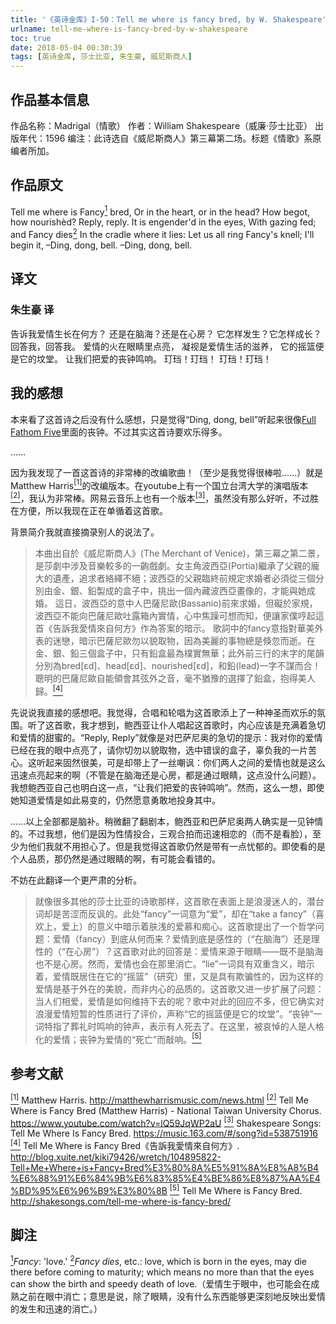 ```yaml
---
title: '《英诗金库》I-50：Tell me where is fancy bred, by W. Shakespeare'
urlname: tell-me-where-is-fancy-bred-by-w-shakespeare
toc: true
date: 2018-05-04 00:30:39
tags: [英诗金库, 莎士比亚, 朱生豪, 威尼斯商人]
---
```


## 作品基本信息

作品名称：Madrigal（情歌）
作者：William Shakespeare（威廉·莎士比亚）
出版年代：1596
编注：此诗选自《威尼斯商人》第三幕第二场。标题《情歌》系原编者所加。

## 作品原文

Tell me where is Fancy<a href="#note1" id="note1ref"><sup>1</sup></a> bred,
Or in the heart, or in the head?
How begot, how nourishèd?
Reply, reply.
It is engender'd in the eyes,
With gazing fed; and Fancy dies<a href="#note2" id="note2ref"><sup>2</sup></a>
In the cradle where it lies:
Let us all ring Fancy's knell;
I'll begin it, –Ding, dong, bell.
–Ding, dong, bell.

## 译文
### 朱生豪 译
告诉我爱情生长在何方？
还是在脑海？还是在心房？
它怎样发生？它怎样成长？
回答我，回答我。
爱情的火在眼睛里点亮，
凝视是爱情生活的滋养，
它的摇篮便是它的坟堂。
让我们把爱的丧钟鸣响。
玎珰！玎珰！
玎珰！玎珰！

## 我的感想

本来看了这首诗之后没有什么感想，只是觉得“Ding, dong, bell”听起来很像[Full Fathom Five](/post/full-fathom-five-by-w-shakespeare)里面的丧钟。不过其实这首诗要欢乐得多。

……

因为我发现了一首这首诗的非常棒的改编歌曲！（至少是我觉得很棒啦……）就是Matthew Harris<a href="#bib1" id="bib1ref"><sup>[1]</sup></a>的改编版本。在youtube上有一个国立台湾大学的演唱版本<a href="#bib2" id="bib2ref"><sup>[2]</sup></a>，我认为非常棒。网易云音乐上也有一个版本<a href="#bib3" id="bib3ref"><sup>[3]</sup></a>，虽然没有那么好听，不过胜在方便，所以我现在正在单循着这首歌。

背景简介我就直接摘录别人的说法了。
> 本曲出自於《威尼斯商人》(The Merchant of Venice)，第三幕之第二景，是莎劇中涉及音樂較多的一齣戲劇。女主角波西亞(Portia)繼承了父親的龐大的遺產，追求者絡繹不絕；波西亞的父親臨終前規定求婚者必須從三個分別由金、銀、鉛製成的盒子中，挑出一個內藏波西亞畫像的，才能與她成婚。
> 這日，波西亞的意中人巴薩尼歐(Bassanio)前來求婚，但礙於家規，波西亞不能向巴薩尼歐吐露箱內實情，心中焦躁可想而知，便讓家僕哼起這首《告訴我愛情來自何方》作為答案的暗示。
> 歌詞中的fancy意指對華美外表的迷戀，暗示巴薩尼歐勿以貌取物，因為美麗的事物總是倏忽而逝。在金、銀、鉛三個盒子中，只有鉛盒最為樸實無華；此外前三行的末字的尾韻分別為bred[εd]、head[εd]、nourished[εd]，和鉛(lead)一字不謀而合！聰明的巴薩尼歐自能領會其弦外之音，毫不猶豫的選擇了鉛盒，抱得美人歸。<a href="#bib4" id="bib4ref"><sup>[4]</sup></a>

先说说我直接的感想吧。我觉得，合唱和轮唱为这首歌添上了一种神圣而欢乐的氛围。听了这首歌，我才想到，鲍西亚让仆人唱起这首歌时，内心应该是充满着急切和爱情的甜蜜的。“Reply, Reply”就像是对巴萨尼奥的急切的提示：我对你的爱情已经在我的眼中点亮了，请你切勿以貌取物，选中错误的盒子，辜负我的一片苦心。这听起来固然很美，可是却带上了一丝嘲讽：你们两人之间的爱情也就是这么迅速点亮起来的啊（不管是在脑海还是心房，都是通过眼睛，这点没什么问题）。我想鲍西亚自己也明白这一点，“让我们把爱的丧钟鸣响”。然而，这么一想，即使她知道爱情是如此易变的，仍然愿意勇敢地投身其中。

……以上全部都是脑补。稍微翻了翻剧本，鲍西亚和巴萨尼奥两人确实是一见钟情的。不过我想，他们是因为性情投合，三观合拍而迅速相恋的（而不是看脸），至少为他们我就不用担心了。但是我觉得这首歌仍然是带有一点忧郁的。即使看的是个人品质，那仍然是通过眼睛的啊，有可能会看错的。

不妨在此翻译一个更严肃的分析。

> 就像很多其他的莎士比亚的诗歌那样，这首歌在表面上是浪漫迷人的，潜台词却是苦涩而反讽的。此处“fancy”一词意为“爱”，却在“take a fancy”（喜欢上，爱上）的意义中暗示着肤浅的爱慕和痴心。这首歌提出了一个哲学问题：爱情（fancy）到底从何而来？爱情到底是感性的（“在脑海”）还是理性的（“在心房”）？这首歌对此的回答是：爱情来源于眼睛——既不是脑海也不是心房。然而，爱情也会在那里消亡。“lie”一词具有双重含义，暗示着，爱情既居住在它的“摇篮”（研究）里，又是具有欺骗性的，因为这样的爱情是基于外在的美貌，而非内心的品质的。这首歌又进一步扩展了问题：当人们相爱，爱情是如何维持下去的呢？歌中对此的回应不多，但它确实对浪漫爱情短暂的性质进行了评价，声称“它的摇篮便是它的坟堂”。“丧钟”一词特指了葬礼时鸣响的钟声，表示有人死去了。在这里，被哀悼的人是人格化的爱情；丧钟为爱情的“死亡”而敲响。<a href="#bib5" id="bib5ref"><sup>[5]</sup></a>

## 参考文献
<a id="bib1" href="#bib1ref"><sup>[1]</sup></a> Matthew Harris. http://matthewharrismusic.com/news.html
<a id="bib2" href="#bib2ref"><sup>[2]</sup></a> Tell Me Where is Fancy Bred (Matthew Harris) - National Taiwan University Chorus. https://www.youtube.com/watch?v=lQ59JqWP2aU
<a id="bib3" href="#bib3ref"><sup>[3]</sup></a> Shakespeare Songs: Tell Me Where Is Fancy Bred. https://music.163.com/#/song?id=538751916
<a id="bib4" href="#bib4ref"><sup>[4]</sup></a> Tell Me Where is Fancy Bred《告訴我愛情來自何方》. http://blog.xuite.net/kiki79426/wretch/104895822-Tell+Me+Where+is+Fancy+Bred%E3%80%8A%E5%91%8A%E8%A8%B4%E6%88%91%E6%84%9B%E6%83%85%E4%BE%86%E8%87%AA%E4%BD%95%E6%96%B9%E3%80%8B
<a id="bib5" href="#bib5ref"><sup>[5]</sup></a> Tell Me Where is Fancy Bred. http://shakesongs.com/tell-me-where-is-fancy-bred/

## 脚注
<a id="note1" href="#note1ref"><sup>1</sup></a>*Fancy*: 'love.'
<a id="note2" href="#note2ref"><sup>2</sup></a>*Fancy dies*, etc.: love, which is born in the eyes, may die there before coming to maturity; which means no more than that the eyes can show the birth and speedy death of love.（爱情生于眼中，也可能会在成熟之前在眼中消亡；意思是说，除了眼睛，没有什么东西能够更深刻地反映出爱情的发生和迅速的消亡。）
